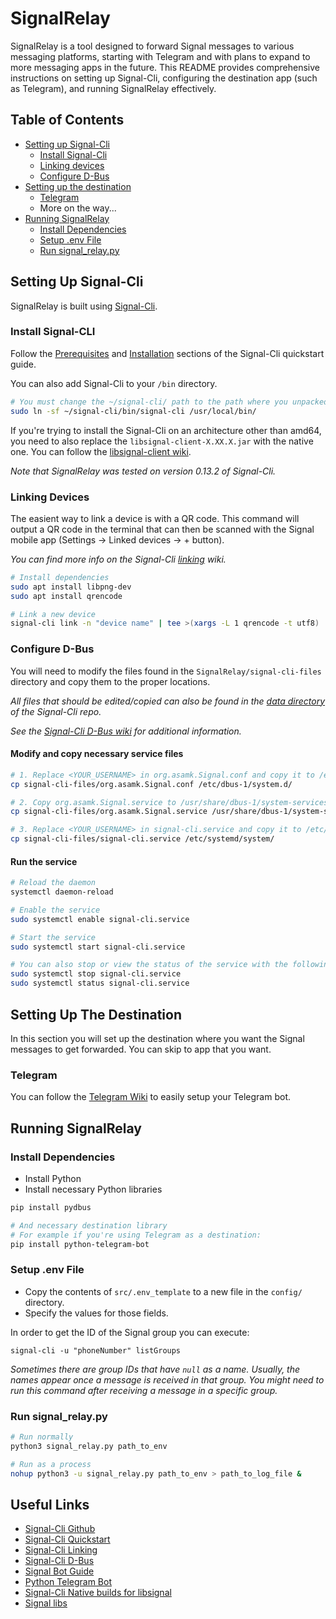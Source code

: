 # SignalRelay

SignalRelay is a tool designed to forward Signal messages to various messaging platforms, starting with Telegram and with plans to expand to more messaging apps in the future. This README provides comprehensive instructions on setting up Signal-Cli, configuring the destination app (such as Telegram), and running SignalRelay effectively.

## Table of Contents
- [Setting up Signal-Cli](#setting-up-signal-cli)
    - [Install Signal-Cli](#install-signal-cli)
    - [Linking devices](#linking-devices)
    - [Configure D-Bus](#configure-d-bus)
- [Setting up the destination](#setting-up-the-destination)
    - [Telegram](#telegram)
    - More on the way...
- [Running SignalRelay](#running-signalrelay)
    - [Install Dependencies](#install-dependencies)
    - [Setup .env File](#setup-env-file)
    - [Run signal_relay.py](#run-signal_relaypy)


## Setting Up Signal-Cli

SignalRelay is built using [Signal-Cli](https://github.com/AsamK/signal-cli).

### Install Signal-CLI

Follow the [Prerequisites](https://github.com/AsamK/signal-cli/wiki/Quickstart#prerequisites) and [Installation](https://github.com/AsamK/signal-cli/wiki/Quickstart#installation) sections of the Signal-Cli quickstart guide.

You can also add Signal-Cli to your `/bin` directory.
```bash
# You must change the ~/signal-cli/ path to the path where you unpacked the release.
sudo ln -sf ~/signal-cli/bin/signal-cli /usr/local/bin/
```

If you're trying to install the Signal-Cli on an architecture other than amd64, you need to also replace the `libsignal-client-X.XX.X.jar` with the native one. You can follow the [libsignal-client wiki](/wiki/libsignal-client_setup.md).

*Note that SignalRelay was tested on version 0.13.2 of Signal-Cli.*

### Linking Devices

The easient way to link a device is with a QR code. This command will output a QR code in the terminal that can then be scanned with the Signal mobile app (Settings -> Linked devices -> + button).

*You can find more info on the Signal-Cli [linking](https://github.com/AsamK/signal-cli/wiki/Linking-other-devices-%28Provisioning%29) wiki.*

```bash
# Install dependencies
sudo apt install libpng-dev
sudo apt install qrencode

# Link a new device
signal-cli link -n "device name" | tee >(xargs -L 1 qrencode -t utf8)
```

### Configure D-Bus

You will need to modify the files found in the `SignalRelay/signal-cli-files` directory and copy them to the proper locations.

*All files that should be edited/copied can also be found in the [data directory](https://github.com/AsamK/signal-cli/tree/master/data) of the Signal-Cli repo.*

*See the [Signal-Cli D-Bus wiki](https://github.com/AsamK/signal-cli/wiki/DBus-service#system-bus) for additional information.*

#### Modify and copy necessary service files

```bash
# 1. Replace <YOUR_USERNAME> in org.asamk.Signal.conf and copy it to /etc/dbus-1/system.d/
cp signal-cli-files/org.asamk.Signal.conf /etc/dbus-1/system.d/

# 2. Copy org.asamk.Signal.service to /usr/share/dbus-1/system-services/
cp signal-cli-files/org.asamk.Signal.service /usr/share/dbus-1/system-services/

# 3. Replace <YOUR_USERNAME> in signal-cli.service and copy it to /etc/systemd/system/
cp signal-cli-files/signal-cli.service /etc/systemd/system/
```

#### Run the service

```bash
# Reload the daemon
systemctl daemon-reload

# Enable the service
sudo systemctl enable signal-cli.service

# Start the service
sudo systemctl start signal-cli.service

# You can also stop or view the status of the service with the following commands.
sudo systemctl stop signal-cli.service
sudo systemctl status signal-cli.service
```

## Setting Up The Destination

In this section you will set up the destination where you want the Signal messages to get forwarded. You can skip to app that you want.

### Telegram

You can follow the [Telegram Wiki](/wiki/telegram_setup.md) to easily setup your Telegram bot.


## Running SignalRelay

### Install Dependencies

- Install Python
- Install necessary Python libraries

```bash
pip install pydbus

# And necessary destination library
# For example if you're using Telegram as a destination:
pip install python-telegram-bot
```

### Setup .env File

- Copy the contents of `src/.env_template` to a new file in the `config/` directory.
- Specify the values for those fields.

In order to get the ID of the Signal group you can execute:
```
signal-cli -u "phoneNumber" listGroups
```
*Sometimes there are group IDs that have `null` as a name. Usually, the names appear once a message is received in that group. You might need to run this command after receiving a message in a specific group.*

### Run signal_relay.py

```bash
# Run normally
python3 signal_relay.py path_to_env

# Run as a process
nohup python3 -u signal_relay.py path_to_env > path_to_log_file &
```

## Useful Links

- [Signal-Cli Github](https://github.com/AsamK/signal-cli/)
- [Signal-Cli Quickstart](https://github.com/AsamK/signal-cli/wiki/Quickstart)
- [Signal-Cli Linking](https://github.com/AsamK/signal-cli/wiki/Linking-other-devices-%28Provisioning%29)
- [Signal-Cli D-Bus](https://github.com/AsamK/signal-cli/wiki/DBus-service#system-bus)
- [Signal Bot Guide](https://fabiobarbero.eu/posts/signalbot/)
- [Python Telegram Bot](https://github.com/python-telegram-bot/python-telegram-bot)
- [Signal-Cli Native builds for libsignal](https://github.com/AsamK/signal-cli/wiki/Provide-native-lib-for-libsignal)
- [Signal libs](https://github.com/exquo/signal-libs-build/)
